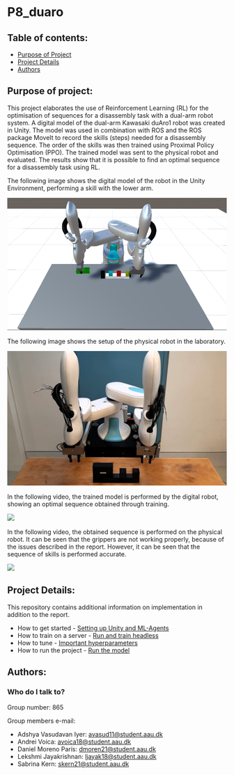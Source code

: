 # P8_duaro

## Table of contents:

- [Purpose of Project](#Purpose-Started)
- [Project Details](#Project-Details)
- [Authors](#Authors)

## Purpose of project:

This project elaborates the use of Reinforcement Learning (RL) for the optimisation of sequences for a disassembly task with a dual-arm robot system. A digital model of the dual-arm Kawasaki duAro1 robot was created in Unity. The model was used in combination with ROS and the ROS package MoveIt to record the skills (steps) needed for a disassembly sequence. The order of the skills was then trained using Proximal Policy Optimisation (PPO). The trained model was sent to the physical robot and evaluated. The results show that it is possible to find an optimal sequence for a disassembly task using RL.

The following image shows the digital model of the robot in the Unity Environment, performing a skill with the lower arm. 

![image info](/images/greenSkill.png)

The following image shows the setup of the physical robot in the laboratory.

![image info](/images/physical_setup.jpeg)

In the following video, the trained model is performed by the digital robot, showing an optimal sequence obtained through training.

![](/videos/final_sequence.gif)

In the following video, the obtained sequence is performed on the physical robot. It can be seen that the grippers are not working properly, because of the issues described in the report. However, it can be seen that the sequence of skills is performed accurate.

![](/videos/physical_robot_test.gif)

## Project Details: 

This repository contains additional information on implementation in addition to the report.

* How to get started - [Setting up Unity and ML-Agents](docs/GettingStarted/GettingStarted.md)
* How to train on a server - [Run and train headless](docs/Run-Headless-Training/Run-Headless-Training.md)
* How to tune - [Important hyperparameters](/Unity_env/config/README.md)
* How to run the project - [Run the model](/docs/HowToUse/How-to-use.md)

## Authors:

### Who do I talk to? ###

Group number: 865

Group members e-mail:
* Adshya Vasudavan Iyer: avasud11@student.aau.dk
* Andrei Voica: avoica18@student.aau.dk
* Daniel Moreno París: dmoren21@student.aau.dk
* Lekshmi Jayakrishnan: ljayak18@student.aau.dk
* Sabrina Kern: skern21@student.aau.dk
